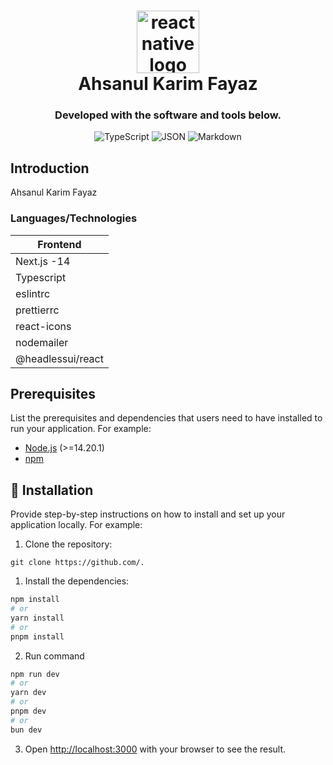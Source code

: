 <div align="center">

<h1 align="center">

<img src="https://reactnative.dev/img/header_logo.svg" height="100" width="100" alt="reactnative logo" title="React Native" />

<br>
Ahsanul Karim Fayaz   

</h1>

<h3> Developed with the software and tools below.</h3>


<p align="center">

<img src="https://img.shields.io/badge/TypeScript-3178C6.svg?style&logo=TypeScript&logoColor=white" alt="TypeScript" />

<img src="https://img.shields.io/badge/JSON-000000.svg?style&logo=JSON&logoColor=white" alt="JSON" />

<img src="https://img.shields.io/badge/Markdown-000000.svg?style&logo=Markdown&logoColor=white" alt="Markdown" />

</p>

</div>


## Introduction

Ahsanul Karim Fayaz

### Languages/Technologies

| Frontend                     |
| ---------------------------- |
| Next.js -14                  |
| Typescript                   |
| eslintrc                     |
| prettierrc                   |
| react-icons                  |
| nodemailer                   |
| @headlessui/react            |

## Prerequisites

List the prerequisites and dependencies that users need to have installed to run your application. For example:

- [Node.js](https://nodejs.org/) (>=14.20.1)
- [npm](https://www.npmjs.com/)

## 🔧 Installation

Provide step-by-step instructions on how to install and set up your application locally. For example:

1. Clone the repository:

```git clone https://github.com/.```

1. Install the dependencies:

```bash
npm install
# or
yarn install
# or
pnpm install
```

2. Run command

```bash
npm run dev
# or
yarn dev
# or
pnpm dev
# or
bun dev
```

3. Open [http://localhost:3000](http://localhost:3000) with your browser to see the result.
